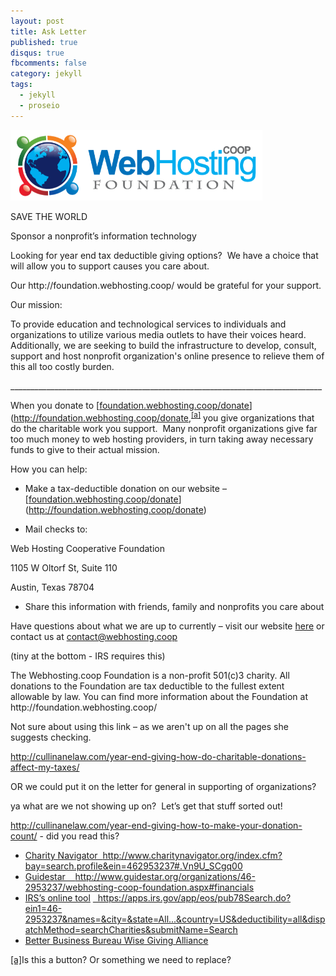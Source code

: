 ```yaml
---
layout: post
title: Ask Letter 
published: true
disqus: true
fbcomments: false
category: jekyll
tags: 
  - jekyll
  - proseio
---
```



<body class="c13">
<p class="c6 c3"><span style=
"overflow: hidden; display: inline-block; margin: 0.00px 0.00px; border: 0.00px solid #000000; transform: rotate(0.00rad) translateZ(0px); -webkit-transform: rotate(0.00rad) translateZ(0px); width: 402.50px; height: 113.62px;">
<img alt="webhosting.coop-foundation.png" src="images/image00.png"
style=
"width: 402.50px; height: 113.62px; margin-left: 0.00px; margin-top: 0.00px; transform: rotate(0.00rad) translateZ(0px); -webkit-transform: rotate(0.00rad) translateZ(0px);"
title=""></span></p>
<p class="c0 c3"></p>
<p class="c6 c3"><span class="c7">SAVE THE WORLD</span></p>
<p class="c6 c3"><span class="c8 c17">Sponsor a nonprofit&rsquo;s
information technology</span></p>
<p class="c0 c3"></p>
<p class="c6"><span>Looking for</span> <span class="c8">year end
tax deductible giving</span><span>&nbsp;options? &nbsp;We have a
choice that will allow you to support causes you care about.
&nbsp;</span></p>
<p class="c0"></p>
<p class="c6"><span>Our http://foundation.webhosting.coop/ would be
grateful for your support.</span></p>
<p class="c0"></p>
<p class="c1"><span class="c8 c17">Our mission:</span></p>
<p class="c1"><span>To provide education and technological
services</span> <span>to individuals and organizations to utilize
various media outlets to have their voices heard. Additionally, we
are seeking to build the infrastructure to develop, consult,
support and host nonprofit organization's online presence to
relieve them of this all too costly burden.</span></p>
<p class="c6"><span class=
"c19">______________________________________________________________________________</span></p>
<p class="c0"></p>
<p class="c6"><span>W</span><span>hen you donate to</span>
<span>[</span><span class="c12"><a class="c4" href=
"https://www.google.com/url?q=http://foundation.webhosting.coop/donate&amp;sa=D&amp;usg=AFQjCNG0HCBCDwO-4SsmYCsliHt32tN7ag">foundation.webhosting.coop/donate</a></span><span>](</span><span class="c12"><a class="c4"
href=
"https://www.google.com/url?q=http://foundation.webhosting.coop/donate&amp;sa=D&amp;usg=AFQjCNG0HCBCDwO-4SsmYCsliHt32tN7ag">http://foundation.webhosting.coop/donate</a></span><span>,</span><sup><a href="#cmnt1"
name="cmnt_ref1" id="cmnt_ref1">[a]</a></sup><span>&nbsp;you give
organizations that do the charitable work you support. &nbsp;Many
nonprofit organizations give far too much money to web hosting
providers, in turn taking away necessary funds to give to their
actual mission. &nbsp;</span></p>
<p class="c0"></p>
<p class="c6"><span>How</span> <span class=
"c8">you</span><span>&nbsp;can help:</span></p>
<p class="c0"></p>
<ul class="c11 lst-kix_74ur9fdwnx32-0 start">
<li class="c6 c10"><span>Make a tax-deductible donation on our
website &ndash; [</span><span class="c12"><a class="c4" href=
"https://www.google.com/url?q=http://foundation.webhosting.coop/donate&amp;sa=D&amp;usg=AFQjCNG0HCBCDwO-4SsmYCsliHt32tN7ag">foundation.webhosting.coop/donate</a></span><span>](</span><span class="c12"><a class="c4"
href=
"https://www.google.com/url?q=http://foundation.webhosting.coop/donate&amp;sa=D&amp;usg=AFQjCNG0HCBCDwO-4SsmYCsliHt32tN7ag">http://foundation.webhosting.coop/donate</a></span><span>)</span></li>
</ul>
<p class="c0"></p>
<ul class="c11 lst-kix_74ur9fdwnx32-0">
<li class="c6 c10"><span>Mail checks to:</span></li>
</ul>
<p class="c6 c15"><span class="c8">Web Hosting Cooperative
Foundation</span></p>
<p class="c6 c15"><span>1105 W Oltorf St, Suite 110</span></p>
<p class="c6 c15"><span>Austin, Texas 78704</span></p>
<p class="c0"></p>
<ul class="c11 lst-kix_74ur9fdwnx32-0">
<li class="c6 c10"><span>Share this information with friends,
family and nonprofits you care about</span></li>
</ul>
<p class="c0"></p>
<p class="c6"><span>Have questions about what we are up to
currently &ndash; visit our website</span> <span class=
"c12"><a class="c4" href=
"https://www.google.com/url?q=http://foundation.webhosting.coop/&amp;sa=D&amp;usg=AFQjCNHLgR_9NyJokHZ0PsICHaRfbNwnqg">
here</a></span> <span>or contact us at</span> <span class=
"c12"><a class="c4" href=
"mailto:contact@webhosting.coop">contact@webhosting.coop</a></span></p>
<p class="c0"></p>
<p class="c6"><span class="c16">(tiny at the bottom - IRS requires
this)</span></p>
<p class="c6"><span class="c22">The Webhosting.coop Foundation is a
non-profit 501(c)3 charity. All donations to the Foundation are tax
deductible to the fullest extent allowable by law. You can find
more information about the Foundation at
http://foundation.webhosting.coop/</span></p>
<p class="c0"></p>
<p class="c6"><span>Not sure about using this link &ndash; as we
aren't up on all the pages she suggests checking.</span></p>
<p class="c6"><span class="c12"><a class="c4" href=
"https://www.google.com/url?q=http://cullinanelaw.com/year-end-giving-how-do-charitable-donations-affect-my-taxes/&amp;sa=D&amp;usg=AFQjCNGu-7KBEiNeFaD-Op0y_lNQsUMDbg">
http://cullinanelaw.com/year-end-giving-how-do-charitable-donations-affect-my-taxes/</a></span></p>
<p class="c6"><span>OR we could put it on the letter for general in
supporting of organizations?</span></p>
<p class="c0"></p>
<p class="c6"><span>ya what are we not showing up on?
&nbsp;Let&rsquo;s get that stuff sorted out!</span></p>
<p class="c6"><span class="c12"><a class="c4" href=
"https://www.google.com/url?q=http://cullinanelaw.com/year-end-giving-how-to-make-your-donation-count/&amp;sa=D&amp;usg=AFQjCNEtptv4ejQKv34GoXiXApCtPQt8rA">
http://cullinanelaw.com/year-end-giving-how-to-make-your-donation-count/</a></span><span>&nbsp;-
did you read this? &nbsp;</span></p>
<p class="c0"></p>
<ul class="c11 lst-kix_ealju9pvz9a5-0 start">
<li class="c5"><span class="c2"><a class="c4" href=
"https://www.google.com/url?q=http://www.charitynavigator.org/&amp;sa=D&amp;usg=AFQjCNG1BKh2pi0gHnvuNG-CLXs5zAO7tw">
Charity Navigator &nbsp;</a></span><span class="c20"><a class="c4"
href=
"https://www.google.com/url?q=http://www.charitynavigator.org/&amp;sa=D&amp;usg=AFQjCNG1BKh2pi0gHnvuNG-CLXs5zAO7tw">http://www.charitynavigator.org/index.cfm?bay=search.profile&amp;ein=462953237#.Vn9U_SCgq00</a></span></li>
<li class="c5"><span class="c2"><a class="c4" href=
"https://www.google.com/url?q=http://www.guidestar.org/&amp;sa=D&amp;usg=AFQjCNG_jm1mHBqTmTMROs-ZTTPt1D8v4w">
Guidestar &nbsp; &nbsp;</a></span><span class="c20"><a class="c4"
href=
"https://www.google.com/url?q=http://www.guidestar.org/&amp;sa=D&amp;usg=AFQjCNG_jm1mHBqTmTMROs-ZTTPt1D8v4w">http://www.guidestar.org/organizations/46-2953237/webhosting-coop-foundation.aspx#financials</a></span></li>
<li class="c5"><span class="c2"><a class="c4" href=
"https://www.google.com/url?q=http://www.irs.gov/Charities-%26-Non-Profits/Exempt-Organizations-Select-Check&amp;sa=D&amp;usg=AFQjCNESO8ixXTpAn_iqrHMbHYgYic-xEA">
IRS&rsquo;s online tool</a></span> <span><a class="c4" href=
"https://www.google.com/url?q=http://www.irs.gov/Charities-%26-Non-Profits/Exempt-Organizations-Select-Check&amp;sa=D&amp;usg=AFQjCNESO8ixXTpAn_iqrHMbHYgYic-xEA">
&nbsp;
https://apps.irs.gov/app/eos/pub78Search.do?ein1=46-2953237&amp;names=&amp;city=&amp;state=All...&amp;country=US&amp;deductibility=all&amp;dispatchMethod=searchCharities&amp;submitName=Search</a></span></li>
<li class="c5"><span class="c14"><a class="c4" href=
"https://www.google.com/url?q=http://www.bbb.org/us/charity/&amp;sa=D&amp;usg=AFQjCNHWu5SIvkLsCQEKw5uTu8E2x-C2ZA">
Better Business Bureau Wise Giving Alliance</a></span></li>
</ul>
<p class="c0"></p>
<div class="c9">
<p class="c18"><a href="#cmnt_ref1" name="cmnt1" id=
"cmnt1">[a]</a><span class="c21">Is this a button? Or something we
need to replace?</span></p>
</div>
</body>
